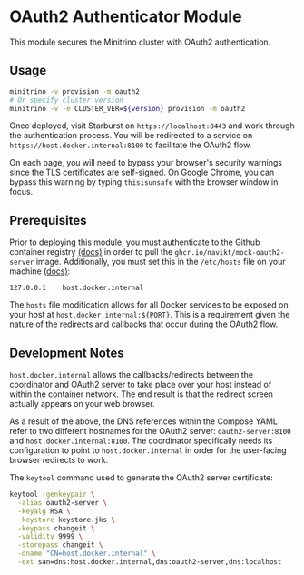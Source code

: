 # OAuth2 Authenticator Module

This module secures the Minitrino cluster with OAuth2 authentication.

## Usage

```sh
minitrino -v provision -m oauth2
# Or specify cluster version
minitrino -v -e CLUSTER_VER=${version} provision -m oauth2
```

Once deployed, visit Starburst on `https://localhost:8443` and work through the
authentication process. You will be redirected to a service on
`https://host.docker.internal:8100` to facilitate the OAuth2 flow.

On each page, you will need to bypass your browser's security warnings since the
TLS certificates are self-signed. On Google Chrome, you can bypass this warning
by typing `thisisunsafe` with the browser window in focus.

## Prerequisites

Prior to deploying this module, you must authenticate to the Github container
registry
[(docs)](https://docs.github.com/en/packages/working-with-a-github-packages-registry/working-with-the-container-registry)
in order to pull the `ghcr.io/navikt/mock-oauth2-server` image. Additionally,
you must set this in the `/etc/hosts` file on your machine
[(docs)](https://docs.docker.com/desktop/networking/#i-want-to-connect-from-a-container-to-a-service-on-the-host):

```text
127.0.0.1    host.docker.internal
```

The `hosts` file modification allows for all Docker services to be exposed on
your host at `host.docker.internal:${PORT}`. This is a requirement given the
nature of the redirects and callbacks that occur during the OAuth2 flow.

## Development Notes

`host.docker.internal` allows the callbacks/redirects between the coordinator
and OAuth2 server to take place over your host instead of within the container
network. The end result is that the redirect screen actually appears on your web
browser.

As a result of the above, the DNS references within the Compose YAML refer to
two different hostnames for the OAuth2 server: `oauth2-server:8100` and
`host.docker.internal:8100`. The coordinator specifically needs its
configuration to point to `host.docker.internal` in order for the user-facing
browser redirects to work.

The `keytool` command used to generate the OAuth2 server certificate:

```sh
keytool -genkeypair \
  -alias oauth2-server \
  -keyalg RSA \
  -keystore keystore.jks \
  -keypass changeit \
  -validity 9999 \
  -storepass changeit \
  -dname "CN=host.docker.internal" \
  -ext san=dns:host.docker.internal,dns:oauth2-server,dns:localhost
```
